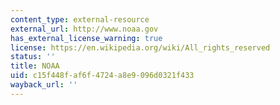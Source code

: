 ```yaml
---
content_type: external-resource
external_url: http://www.noaa.gov
has_external_license_warning: true
license: https://en.wikipedia.org/wiki/All_rights_reserved
status: ''
title: NOAA
uid: c15f448f-af6f-4724-a8e9-096d0321f433
wayback_url: ''
---
```

